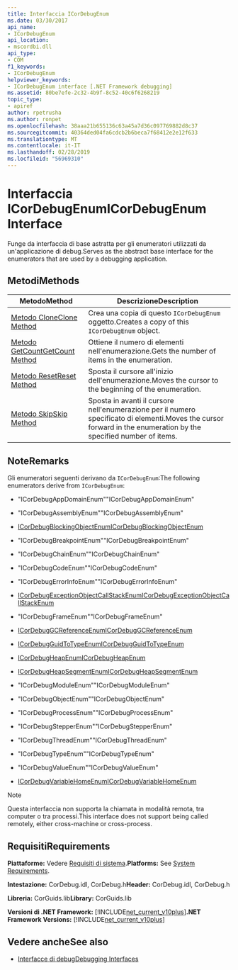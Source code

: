 ```yaml
---
title: Interfaccia ICorDebugEnum
ms.date: 03/30/2017
api_name:
- ICorDebugEnum
api_location:
- mscordbi.dll
api_type:
- COM
f1_keywords:
- ICorDebugEnum
helpviewer_keywords:
- ICorDebugEnum interface [.NET Framework debugging]
ms.assetid: 80be7efe-2c32-4b9f-8c52-40c6f6268219
topic_type:
- apiref
author: rpetrusha
ms.author: ronpet
ms.openlocfilehash: 38aaa21b655136c63a45a7d36c097769882d8c37
ms.sourcegitcommit: 40364ded04fa6cdcb2b6beca7f68412e2e12f633
ms.translationtype: MT
ms.contentlocale: it-IT
ms.lasthandoff: 02/28/2019
ms.locfileid: "56969310"
---
```

# <a name="icordebugenum-interface"></a><span data-ttu-id="bb1c4-102">Interfaccia ICorDebugEnum</span><span class="sxs-lookup"><span data-stu-id="bb1c4-102">ICorDebugEnum Interface</span></span>

<span data-ttu-id="bb1c4-103">Funge da interfaccia di base astratta per gli enumeratori utilizzati da un'applicazione di debug.</span><span class="sxs-lookup"><span data-stu-id="bb1c4-103">Serves as the abstract base interface for the enumerators that are used by a debugging application.</span></span>  
  
## <a name="methods"></a><span data-ttu-id="bb1c4-104">Metodi</span><span class="sxs-lookup"><span data-stu-id="bb1c4-104">Methods</span></span>  
  
|<span data-ttu-id="bb1c4-105">Metodo</span><span class="sxs-lookup"><span data-stu-id="bb1c4-105">Method</span></span>|<span data-ttu-id="bb1c4-106">Descrizione</span><span class="sxs-lookup"><span data-stu-id="bb1c4-106">Description</span></span>|  
|------------|-----------------|  
|[<span data-ttu-id="bb1c4-107">Metodo Clone</span><span class="sxs-lookup"><span data-stu-id="bb1c4-107">Clone Method</span></span>](../../../../docs/framework/unmanaged-api/debugging/icordebugenum-clone-method.md)|<span data-ttu-id="bb1c4-108">Crea una copia di questo `ICorDebugEnum` oggetto.</span><span class="sxs-lookup"><span data-stu-id="bb1c4-108">Creates a copy of this `ICorDebugEnum` object.</span></span>|  
|[<span data-ttu-id="bb1c4-109">Metodo GetCount</span><span class="sxs-lookup"><span data-stu-id="bb1c4-109">GetCount Method</span></span>](../../../../docs/framework/unmanaged-api/debugging/icordebugenum-getcount-method.md)|<span data-ttu-id="bb1c4-110">Ottiene il numero di elementi nell'enumerazione.</span><span class="sxs-lookup"><span data-stu-id="bb1c4-110">Gets the number of items in the enumeration.</span></span>|  
|[<span data-ttu-id="bb1c4-111">Metodo Reset</span><span class="sxs-lookup"><span data-stu-id="bb1c4-111">Reset Method</span></span>](../../../../docs/framework/unmanaged-api/debugging/icordebugenum-reset-method.md)|<span data-ttu-id="bb1c4-112">Sposta il cursore all'inizio dell'enumerazione.</span><span class="sxs-lookup"><span data-stu-id="bb1c4-112">Moves the cursor to the beginning of the enumeration.</span></span>|  
|[<span data-ttu-id="bb1c4-113">Metodo Skip</span><span class="sxs-lookup"><span data-stu-id="bb1c4-113">Skip Method</span></span>](../../../../docs/framework/unmanaged-api/debugging/icordebugenum-skip-method.md)|<span data-ttu-id="bb1c4-114">Sposta in avanti il cursore nell'enumerazione per il numero specificato di elementi.</span><span class="sxs-lookup"><span data-stu-id="bb1c4-114">Moves the cursor forward in the enumeration by the specified number of items.</span></span>|  
  
## <a name="remarks"></a><span data-ttu-id="bb1c4-115">Note</span><span class="sxs-lookup"><span data-stu-id="bb1c4-115">Remarks</span></span>  
 <span data-ttu-id="bb1c4-116">Gli enumeratori seguenti derivano da `ICorDebugEnum`:</span><span class="sxs-lookup"><span data-stu-id="bb1c4-116">The following enumerators derive from `ICorDebugEnum`:</span></span>  
  
-   <span data-ttu-id="bb1c4-117">"ICorDebugAppDomainEnum"</span><span class="sxs-lookup"><span data-stu-id="bb1c4-117">"ICorDebugAppDomainEnum"</span></span>  
  
-   <span data-ttu-id="bb1c4-118">"ICorDebugAssemblyEnum"</span><span class="sxs-lookup"><span data-stu-id="bb1c4-118">"ICorDebugAssemblyEnum"</span></span>  
  
-   [<span data-ttu-id="bb1c4-119">ICorDebugBlockingObjectEnum</span><span class="sxs-lookup"><span data-stu-id="bb1c4-119">ICorDebugBlockingObjectEnum</span></span>](../../../../docs/framework/unmanaged-api/debugging/icordebugblockingobjectenum-interface.md)  
  
-   <span data-ttu-id="bb1c4-120">"ICorDebugBreakpointEnum"</span><span class="sxs-lookup"><span data-stu-id="bb1c4-120">"ICorDebugBreakpointEnum"</span></span>  
  
-   <span data-ttu-id="bb1c4-121">"ICorDebugChainEnum"</span><span class="sxs-lookup"><span data-stu-id="bb1c4-121">"ICorDebugChainEnum"</span></span>  
  
-   <span data-ttu-id="bb1c4-122">"ICorDebugCodeEnum"</span><span class="sxs-lookup"><span data-stu-id="bb1c4-122">"ICorDebugCodeEnum"</span></span>  
  
-   <span data-ttu-id="bb1c4-123">"ICorDebugErrorInfoEnum"</span><span class="sxs-lookup"><span data-stu-id="bb1c4-123">"ICorDebugErrorInfoEnum"</span></span>  
  
-   [<span data-ttu-id="bb1c4-124">ICorDebugExceptionObjectCallStackEnum</span><span class="sxs-lookup"><span data-stu-id="bb1c4-124">ICorDebugExceptionObjectCallStackEnum</span></span>](../../../../docs/framework/unmanaged-api/debugging/icordebugexceptionobjectcallstackenum-interface.md)  
  
-   <span data-ttu-id="bb1c4-125">"ICorDebugFrameEnum"</span><span class="sxs-lookup"><span data-stu-id="bb1c4-125">"ICorDebugFrameEnum"</span></span>  
  
-   [<span data-ttu-id="bb1c4-126">ICorDebugGCReferenceEnum</span><span class="sxs-lookup"><span data-stu-id="bb1c4-126">ICorDebugGCReferenceEnum</span></span>](../../../../docs/framework/unmanaged-api/debugging/icordebuggcreferenceenum-interface.md)  
  
-   [<span data-ttu-id="bb1c4-127">ICorDebugGuidToTypeEnum</span><span class="sxs-lookup"><span data-stu-id="bb1c4-127">ICorDebugGuidToTypeEnum</span></span>](../../../../docs/framework/unmanaged-api/debugging/icordebugguidtotypeenum-interface.md)  
  
-   [<span data-ttu-id="bb1c4-128">ICorDebugHeapEnum</span><span class="sxs-lookup"><span data-stu-id="bb1c4-128">ICorDebugHeapEnum</span></span>](../../../../docs/framework/unmanaged-api/debugging/icordebugheapenum-interface.md)  
  
-   [<span data-ttu-id="bb1c4-129">ICorDebugHeapSegmentEnum</span><span class="sxs-lookup"><span data-stu-id="bb1c4-129">ICorDebugHeapSegmentEnum</span></span>](../../../../docs/framework/unmanaged-api/debugging/icordebugheapsegmentenum-interface.md)  
  
-   <span data-ttu-id="bb1c4-130">"ICorDebugModuleEnum"</span><span class="sxs-lookup"><span data-stu-id="bb1c4-130">"ICorDebugModuleEnum"</span></span>  
  
-   <span data-ttu-id="bb1c4-131">"ICorDebugObjectEnum"</span><span class="sxs-lookup"><span data-stu-id="bb1c4-131">"ICorDebugObjectEnum"</span></span>  
  
-   <span data-ttu-id="bb1c4-132">"ICorDebugProcessEnum"</span><span class="sxs-lookup"><span data-stu-id="bb1c4-132">"ICorDebugProcessEnum"</span></span>  
  
-   <span data-ttu-id="bb1c4-133">"ICorDebugStepperEnum"</span><span class="sxs-lookup"><span data-stu-id="bb1c4-133">"ICorDebugStepperEnum"</span></span>  
  
-   <span data-ttu-id="bb1c4-134">"ICorDebugThreadEnum"</span><span class="sxs-lookup"><span data-stu-id="bb1c4-134">"ICorDebugThreadEnum"</span></span>  
  
-   <span data-ttu-id="bb1c4-135">"ICorDebugTypeEnum"</span><span class="sxs-lookup"><span data-stu-id="bb1c4-135">"ICorDebugTypeEnum"</span></span>  
  
-   <span data-ttu-id="bb1c4-136">"ICorDebugValueEnum"</span><span class="sxs-lookup"><span data-stu-id="bb1c4-136">"ICorDebugValueEnum"</span></span>  
  
-   [<span data-ttu-id="bb1c4-137">ICorDebugVariableHomeEnum</span><span class="sxs-lookup"><span data-stu-id="bb1c4-137">ICorDebugVariableHomeEnum</span></span>](../../../../docs/framework/unmanaged-api/debugging/icordebugvariablehomeenum-interface.md)  
  
> [!NOTE]
>  <span data-ttu-id="bb1c4-138">Questa interfaccia non supporta la chiamata in modalità remota, tra computer o tra processi.</span><span class="sxs-lookup"><span data-stu-id="bb1c4-138">This interface does not support being called remotely, either cross-machine or cross-process.</span></span>  
  
## <a name="requirements"></a><span data-ttu-id="bb1c4-139">Requisiti</span><span class="sxs-lookup"><span data-stu-id="bb1c4-139">Requirements</span></span>  
 <span data-ttu-id="bb1c4-140">**Piattaforme:** Vedere [Requisiti di sistema](../../../../docs/framework/get-started/system-requirements.md).</span><span class="sxs-lookup"><span data-stu-id="bb1c4-140">**Platforms:** See [System Requirements](../../../../docs/framework/get-started/system-requirements.md).</span></span>  
  
 <span data-ttu-id="bb1c4-141">**Intestazione:** CorDebug.idl, CorDebug.h</span><span class="sxs-lookup"><span data-stu-id="bb1c4-141">**Header:** CorDebug.idl, CorDebug.h</span></span>  
  
 <span data-ttu-id="bb1c4-142">**Libreria:** CorGuids.lib</span><span class="sxs-lookup"><span data-stu-id="bb1c4-142">**Library:** CorGuids.lib</span></span>  
  
 <span data-ttu-id="bb1c4-143">**Versioni di .NET Framework:** [!INCLUDE[net_current_v10plus](../../../../includes/net-current-v10plus-md.md)]</span><span class="sxs-lookup"><span data-stu-id="bb1c4-143">**.NET Framework Versions:** [!INCLUDE[net_current_v10plus](../../../../includes/net-current-v10plus-md.md)]</span></span>  
  
## <a name="see-also"></a><span data-ttu-id="bb1c4-144">Vedere anche</span><span class="sxs-lookup"><span data-stu-id="bb1c4-144">See also</span></span>
- [<span data-ttu-id="bb1c4-145">Interfacce di debug</span><span class="sxs-lookup"><span data-stu-id="bb1c4-145">Debugging Interfaces</span></span>](../../../../docs/framework/unmanaged-api/debugging/debugging-interfaces.md)
